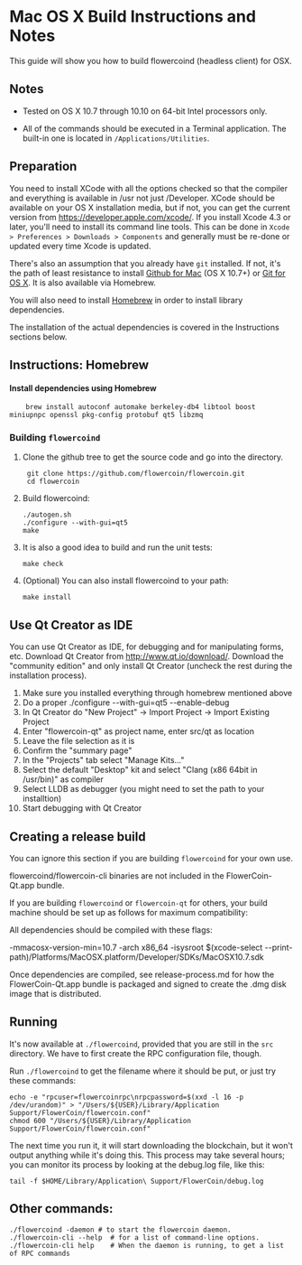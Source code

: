 Mac OS X Build Instructions and Notes
====================================
This guide will show you how to build flowercoind (headless client) for OSX.

Notes
-----

* Tested on OS X 10.7 through 10.10 on 64-bit Intel processors only.

* All of the commands should be executed in a Terminal application. The
built-in one is located in `/Applications/Utilities`.

Preparation
-----------

You need to install XCode with all the options checked so that the compiler
and everything is available in /usr not just /Developer. XCode should be
available on your OS X installation media, but if not, you can get the
current version from https://developer.apple.com/xcode/. If you install
Xcode 4.3 or later, you'll need to install its command line tools. This can
be done in `Xcode > Preferences > Downloads > Components` and generally must
be re-done or updated every time Xcode is updated.

There's also an assumption that you already have `git` installed. If
not, it's the path of least resistance to install [Github for Mac](https://mac.github.com/)
(OS X 10.7+) or
[Git for OS X](https://code.google.com/p/git-osx-installer/). It is also
available via Homebrew.

You will also need to install [Homebrew](http://brew.sh) in order to install library
dependencies.

The installation of the actual dependencies is covered in the Instructions
sections below.

Instructions: Homebrew
----------------------

#### Install dependencies using Homebrew

        brew install autoconf automake berkeley-db4 libtool boost miniupnpc openssl pkg-config protobuf qt5 libzmq

### Building `flowercoind`

1. Clone the github tree to get the source code and go into the directory.

        git clone https://github.com/flowercoin/flowercoin.git
        cd flowercoin

2.  Build flowercoind:

        ./autogen.sh
        ./configure --with-gui=qt5
        make

3.  It is also a good idea to build and run the unit tests:

        make check

4.  (Optional) You can also install flowercoind to your path:

        make install

Use Qt Creator as IDE
------------------------
You can use Qt Creator as IDE, for debugging and for manipulating forms, etc.
Download Qt Creator from http://www.qt.io/download/. Download the "community edition" and only install Qt Creator (uncheck the rest during the installation process).

1. Make sure you installed everything through homebrew mentioned above
2. Do a proper ./configure --with-gui=qt5 --enable-debug
3. In Qt Creator do "New Project" -> Import Project -> Import Existing Project
4. Enter "flowercoin-qt" as project name, enter src/qt as location
5. Leave the file selection as it is
6. Confirm the "summary page"
7. In the "Projects" tab select "Manage Kits..."
8. Select the default "Desktop" kit and select "Clang (x86 64bit in /usr/bin)" as compiler
9. Select LLDB as debugger (you might need to set the path to your installtion)
10. Start debugging with Qt Creator

Creating a release build
------------------------
You can ignore this section if you are building `flowercoind` for your own use.

flowercoind/flowercoin-cli binaries are not included in the FlowerCoin-Qt.app bundle.

If you are building `flowercoind` or `flowercoin-qt` for others, your build machine should be set up
as follows for maximum compatibility:

All dependencies should be compiled with these flags:

 -mmacosx-version-min=10.7
 -arch x86_64
 -isysroot $(xcode-select --print-path)/Platforms/MacOSX.platform/Developer/SDKs/MacOSX10.7.sdk

Once dependencies are compiled, see release-process.md for how the FlowerCoin-Qt.app
bundle is packaged and signed to create the .dmg disk image that is distributed.

Running
-------

It's now available at `./flowercoind`, provided that you are still in the `src`
directory. We have to first create the RPC configuration file, though.

Run `./flowercoind` to get the filename where it should be put, or just try these
commands:

    echo -e "rpcuser=flowercoinrpc\nrpcpassword=$(xxd -l 16 -p /dev/urandom)" > "/Users/${USER}/Library/Application Support/FlowerCoin/flowercoin.conf"
    chmod 600 "/Users/${USER}/Library/Application Support/FlowerCoin/flowercoin.conf"

The next time you run it, it will start downloading the blockchain, but it won't
output anything while it's doing this. This process may take several hours;
you can monitor its process by looking at the debug.log file, like this:

    tail -f $HOME/Library/Application\ Support/FlowerCoin/debug.log

Other commands:
-------

    ./flowercoind -daemon # to start the flowercoin daemon.
    ./flowercoin-cli --help  # for a list of command-line options.
    ./flowercoin-cli help    # When the daemon is running, to get a list of RPC commands
